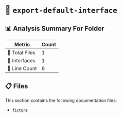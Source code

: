 # 📁 `export-default-interface`

## 📊 Analysis Summary For Folder

| Metric | Count |
|--------|-------|
| 📁 Total Files | 1 |
| 📐 Interfaces | 1 |
| 🔢 Line Count | 6 |


## 📋 Files

This section contains the following documentation files:

- [`fixture`](./fixture.md)